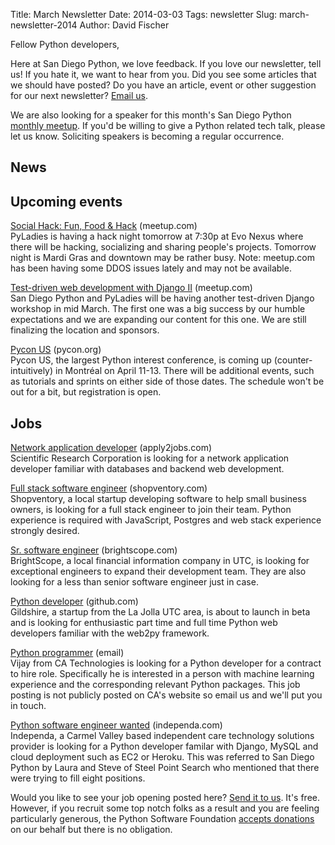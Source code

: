 Title: March Newsletter
Date: 2014-03-03
Tags: newsletter
Slug: march-newsletter-2014
Author: David Fischer


Fellow Python developers,

Here at San Diego Python, we love feedback. If you love our newsletter,
tell us! If you hate it, we want to hear from you. Did you see some articles
that we should have posted? Do you have an article, event or other suggestion
for our next newsletter? [Email us][email-us].

We are also looking for a speaker for this month's San Diego Python
[monthly meetup][monthly-meetup]. If you'd be willing to give a Python related
tech talk, please let us know. Soliciting speakers is becoming a regular
occurrence.

[monthly-meetup]: http://www.meetup.com/pythonsd/events/163679122/
[email-us]: mailto:sandiegopython@gmail.com


News
----


Upcoming events
---------------

[Social Hack: Fun, Food & Hack][pyladies-hack-night] (meetup.com) <br />
PyLadies is having a hack night tomorrow at 7:30p at Evo Nexus where there will
be hacking, socializing and sharing people's projects. Tomorrow night is Mardi
Gras and downtown may be rather busy.
Note: meetup.com has been having some DDOS issues lately and may not be available.

[pyladies-hack-night]: http://www.meetup.com/sd-pyladies/events/166953232/


[Test-driven web development with Django II][test-driven] (meetup.com) <br />
San Diego Python and PyLadies will be having another test-driven Django
workshop in mid March. The first one was a big success by our humble
expectations and we are expanding our content for this one. We are still
finalizing the location and sponsors.

[test-driven]: http://www.meetup.com/pythonsd/events/164679962/


[Pycon US][pycon-us] (pycon.org) <br />
Pycon US, the largest Python interest conference, is coming up
(counter-intuitively) in Montréal on April 11-13. There will be additional
events, such as tutorials and sprints on either side of those dates. The
schedule won't be out for a bit, but registration is open.

[pycon-us]: https://us.pycon.org/2014/


Jobs
----

[Network application developer][netapp-developer] (apply2jobs.com) <br />
Scientific Research Corporation is looking for a network application developer
familiar with databases and backend web development.

[netapp-developer]: https://www2.apply2jobs.com/scires/ProfExt/index.cfm?fuseaction=mExternal.showJob&RID=5476&CurrentPage=1


[Full stack software engineer][full-stack-dev] (shopventory.com) <br />
Shopventory, a local startup developing software to help small business owners,
is looking for a full stack engineer to join their team. Python experience is
required with JavaScript, Postgres and web stack experience strongly desired.

[full-stack-dev]: https://shopventory.com/careers/


[Sr. software engineer][sr-software-engineer] (brightscope.com) <br />
BrightScope, a local financial information company in UTC, is looking for
exceptional engineers to expand their development team. They are also looking
for a less than senior software engineer just in case.

[sr-software-engineer]: http://www.brightscope.com/about/careers/#job_Sr._Software_Engineer_


[Python developer][python-developer] (github.com) <br />
Gildshire, a startup from the La Jolla UTC area, is about to launch in beta
and is looking for enthusiastic part time and full time Python web developers
familiar with the web2py framework.

[python-developer]: https://jobs.github.com/positions/3f1dcefc-7c76-11e3-8e20-9efdd7a82447


[Python programmer][python-programmer] (email) <br />
Vijay from CA Technologies is looking for a Python developer for a contract
to hire role. Specifically he is interested in a person with machine learning
experience and the corresponding relevant Python packages. This job posting
is not publicly posted on CA's website so email us and we'll put you in touch.

[python-programmer]: mailto:sandiegopython@gmail.com


[Python software engineer wanted][python-software-dev] (independa.com) <br />
Independa, a Carmel Valley based independent care technology solutions
provider is looking for a Python developer familar with Django, MySQL and
cloud deployment such as EC2 or Heroku. This was referred to San Diego Python
by Laura and Steve of Steel Point Search who mentioned that there were trying
to fill eight positions.

[python-software-dev]: http://www.independa.com/careers


Would you like to see your job opening posted here? [Send it to us][send-it].
It's free. However, if you recruit some top notch folks as a result and you
are feeling particularly generous, the Python Software Foundation
[accepts donations][accepts-donations] on our behalf but there is no
obligation.

[send-it]: mailto:sandiegopython@gmail.com
[accepts-donations]: https://psfmember.org/civicrm/contribute/transact?reset=1&id=9
